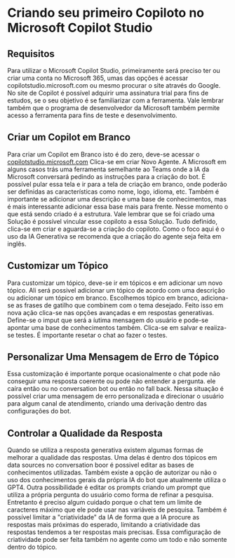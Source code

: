 
# Criando seu primeiro Copiloto no Microsoft Copilot Studio



## Requisitos
Para utilizar o Microsoft Copilot Studio, primeiramente será preciso ter ou criar uma conta no Microsoft 365, umas das opções é acessar copilotstudio.microsoft.com ou mesmo procurar o site através do Google. No site de Copilot é possível adquirir uma assinatura trial para fins de estudos, se o seu objetivo é se familiarizar com a ferramenta. Vale lembrar também que o programa de desenvolvedor da Microsoft também permite acesso a ferramenta para fins de teste e desenvolvimento. 


## Criar um Copilot em Branco
Para criar um Copilot em Branco isto é do zero, deve-se acessar o  [copilotstudio.microsoft.com](http://copilotstudio.microsoft.com) Clica-se em criar Novo Agente. A Microsoft em alguns casos trás uma ferramenta semelhante ao Teams onde a IA da Microsoft conversará pedindo as instruções para a criação do bot. É possível pular essa tela e ir para a tela de criação em branco, onde poderão ser definidas as características como nome, logo, idioma, etc. Também é importante se adicionar uma descrição e uma base de conhecimentos, mas é mais interessante adicionar essa base mais para frente. Nesse momento o que está sendo criado é a estrutura. Vale lembrar que se foi criado uma Solução é possível vincular esse copiloto a essa Solução. Tudo definido, clica-se em criar e aguarda-se a criação do copiloto.
Como o foco aqui é o uso da IA Generativa se recomenda que a criação do agente seja feita em inglês.
## Customizar um Tópico
Para customizar um tópico, deve-se ir em tópicos e em adicionar um novo tópico. Ali será possivel adicionar um tópico de acordo com uma descrição ou adicionar um tópico em branco. 
Escolhemos tópico em branco, adiciona-se as frases de gatilho que combinem com o tema desejado. Feito isso em nova ação clica-se nas opções avançadas e em respostas generativas. Define-se o imput que será a íutima mensagem do usuário e pode-se apontar uma base de conhecimentos também. Clica-se em salvar e reaiiza-se testes. É importante resetar o chat ao fazer o testes.  
## Personalizar Uma Mensagem de Erro de Tópico
Essa customização é importante porque ocasionalmente o chat pode não conseguir uma resposta coerente ou pode não entender a pergunta. ele caíra então ou no conversation bot ou então no fall back. 
Nessa situação é possível criar uma mensagem de erro personalizada e direcionar o usuário para algum canal de atendimento, criando uma derivação dentro das configurações do bot. 

## Controlar a Qualidade da Resposta 
Quando se utiliza a resposta generativa existem algumas formas de melhorar a qualidade das respostas. Uma delas é dentro dos tópicos em data sources no conversation boor é possivel editar as bases de conhecimentos utilizadas. Também existe a opção de autorizar ou não o uso dos conhecimentos gerais da própria IA do bot que atualmente utiliza o GPT4.
Outra possibilidade é editar os prompts criando um prompt que utiliza a própria pergunta do usuário como forma de refinar a pesquisa. 
Entretanto é preciso algum cuidado porque o chat tem um limite de caracteres máximo que ele pode usar nas variáveis de pesquisa.
Também é possível limitar a "criatividade" da IA de forma que a IA procure as respostas mais próximas do esperado, limitando a criatividade das respostas tendemos a ter respostas mais precisas.
Essa comfiguração de criatividade pode ser feita também no agente como um todo e não somente dentro do tópico. 
